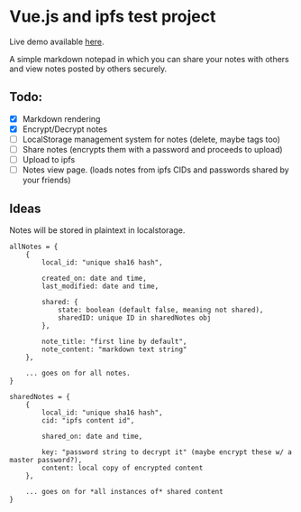 # Vue.js and ipfs test project

Live demo available [here](https://fireworks-in-day.surge.sh/).

A simple markdown notepad in which you can share your notes with others and view notes posted by others securely.
 
## Todo:
- [x] Markdown rendering
- [x] Encrypt/Decrypt notes
- [ ] LocalStorage management system for notes (delete, maybe tags too)
- [ ] Share notes (encrypts them with a password and proceeds to upload)
- [ ] Upload to ipfs
- [ ] Notes view page. (loads notes from ipfs CIDs and passwords shared by your friends)

## Ideas
Notes will be stored in plaintext in localstorage.

```
allNotes = {
    {
        local_id: "unique sha16 hash",

        created_on: date and time,
        last_modified: date and time,

        shared: {
            state: boolean (default false, meaning not shared),
            sharedID: unique ID in sharedNotes obj
        },

        note_title: "first line by default",
        note_content: "markdown text string"
    },

    ... goes on for all notes.
}
```

```
sharedNotes = {
    {
        local_id: "unique sha16 hash",
        cid: "ipfs content id",

        shared_on: date and time,

        key: "password string to decrypt it" (maybe encrypt these w/ a master password?),
        content: local copy of encrypted content
    },

    ... goes on for *all instances of* shared content
}
```
